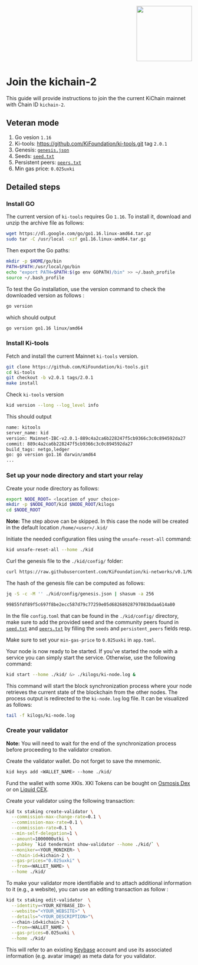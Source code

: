 <p align="right">
    <img width=150px src="https://wallet-testnet.blockchain.ki/static/img/icons/ki-chain.png" />
</p>

# Join the kichain-2

This guide will provide instructions to join the the current KiChain mainnet with Chain ID `kichain-2`.

## Veteran mode
1. Go vesion `1.16`
2. Ki-tools: https://github.com/KiFoundation/ki-tools.git tag `2.0.1`
3. Genesis: [`genesis.json`](https://raw.githubusercontent.com/KiFoundation/ki-networks/v0.1/Mainnet/kichain-2/genesis.json)
2. Seeds: [`seed.txt`](https://github.com/KiFoundation/ki-networks/blob/v0.1/Mainnet/kichain-2/seeds.txt)
3. Persistent peers: [`peers.txt`](https://github.com/KiFoundation/ki-networks/blob/v0.1/Mainnet/kichain-2/peers.txt)
4. Min gas price: `0.025uxki`

## Detailed steps
### Install GO
The current version of `ki-tools` requires Go `1.16`. To install it, download and unzip the archive file as follows:

```bash
wget https://dl.google.com/go/go1.16.linux-amd64.tar.gz
sudo tar -C /usr/local -xzf go1.16.linux-amd64.tar.gz
```

Then export the Go paths:
```bash
mkdir -p $HOME/go/bin
PATH=$PATH:/usr/local/go/bin
echo "export PATH=$PATH:$(go env GOPATH)/bin" >> ~/.bash_profile
source ~/.bash_profile
```

To test the Go installation, use the version command to check the downloaded version as follows :

```bash
go version
```
which should output

```bash
go version go1.16 linux/amd64
```

### Install Ki-tools
Fetch and install the current Mainnet `ki-tools` version.

```bash
git clone https://github.com/KiFoundation/ki-tools.git
cd ki-tools
git checkout -b v2.0.1 tags/2.0.1
make install
```

Check `ki-tools` version

```bash
kid version --long --log_level info
```

This should output

```bash
name: kitools
server_name: kid
version: Mainnet-IBC-v2.0.1-889c4a2ca6b228247f5cb9366c3c0c894592da27
commit: 889c4a2ca6b228247f5cb9366c3c0c894592da27
build_tags: netgo,ledger
go: go version go1.16 darwin/amd64
...

```

### Set up your node directory and start your relay

Create your node directory as follows:
```bash
export NODE_ROOT= <location of your choice>
mkdir -p $NODE_ROOT/kid $NODE_ROOT/kilogs
cd $NODE_ROOT
```

**Note:** The step above can be skipped. In this case the node will be created in the default location `/home/<user>/.kid/`

Initiate the needed configuration files using the `unsafe-reset-all` command:
```bash
kid unsafe-reset-all --home ./kid
```

Curl the genesis file to the `./kid/config/` folder:
```bash
curl https://raw.githubusercontent.com/KiFoundation/ki-networks/v0.1/Mainnet/kichain-2/genesis.json > ./kid/config/genesis.json
```

The hash of the genesis file can be computed as follows:
```bash
jq -S -c -M '' ./kid/config/genesis.json | shasum -a 256

99855fdf89f5c697f8be2ecc587d79c77259e05d68268928797083bdaa614a80
```

In the file `config.toml` that can be found in the `./kid/config/` directory, make sure to add the provided seed and the community peers found in [`seed.txt`](https://github.com/KiFoundation/ki-networks/blob/v0.1/Mainnet/kichain-2/seeds.txt) and [`peers.txt`](https://github.com/KiFoundation/ki-networks/blob/v0.1/Mainnet/kichain-2/peers.txt) by filling the `seeds` and `persistent_peers` fields resp.

Make sure to set your `min-gas-price` to `0.025uxki` in `app.toml`.

Your node is now ready to be started. If you've started the node with a service you can simply start the service. Otherwise, use the following command:

```bash
kid start --home ./kid/ &> ./kilogs/ki-node.log &
```

This command will start the block synchronization process where your node retrieves the current state of the blockchain from the other nodes. The process output is redirected to the `ki-node.log` log file. It can be visualized as follows:

```bash
tail -f kilogs/ki-node.log
```

### Create your validator

**Note:** You will need to wait for the end of the synchronization process before proceeding to the validator creation.

Create the validator wallet. Do not forget to save the mnemonic.

```bash
kid keys add <WALLET_NAME> --home ./kid/
```

Fund the wallet with some XKIs. XKI Tokens can be bought on [Osmosis Dex](https://app.osmosis.zone/pool/577) or on [Liquid CEX](https://app.liquid.com/exchange/XKIUSDC).

Create your validator using the following transaction:

```bash
kid tx staking create-validator \
  --commission-max-change-rate=0.1 \
  --commission-max-rate=0.1 \
  --commission-rate=0.1 \
  --min-self-delegation=1 \
  --amount=1000000utki \
  --pubkey `kid tendermint show-validator --home ./kid/` \
  --moniker=<YOUR_MONIKER> \
  --chain-id=kichain-2 \
  --gas-prices="0.025uxki" \
  --from=<WALLET_NAME> \
  --home ./kid/  
```

To make your validator more identifiable and to attach additional information to it (e.g., a website), you can use an editing transaction as follow :

```bash
kid tx staking edit-validator  \
  --identity=<YOUR_KEYBASE_ID> \
  --website="<YOUR_WEBSITE>" \
  --details="<YOUR_DESCRIPTION>"\  
  --chain-id=kichain-2 \
  --from=<WALLET_NAME> \
  --gas-prices=0.025uxki \
  --home ./kid/
```

This will refer to an existing [Keybase](https://keybase.io) account and use its associated information (e.g. avatar image) as meta data for you validator.
